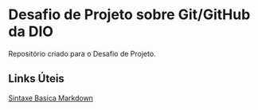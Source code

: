 # Desafio de Projeto sobre Git/GitHub da DIO

Repositório criado para o Desafio de Projeto.

## Links Úteis
[Sintaxe Basica Markdown](https://www.markdownguide.org/basic-syntax/)


